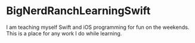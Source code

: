 # BigNerdRanchLearningSwift
I am teaching myself Swift and iOS programming for fun on the weekends. This is a place for any work I do while learning. 
